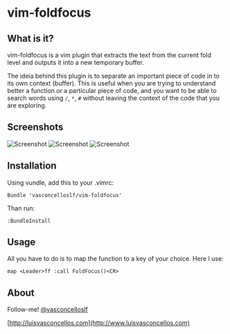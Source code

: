 # vim-foldfocus #

## What is it? ##

vim-foldfocus is a vim plugin that extracts the text from the current fold level and outputs it into a new temporary buffer.

The ideia behind this plugin is to separate an important piece of code in to its own context (buffer). This is useful when you are trying to understand better a function or a particular piece of code, and you want to be able to search words using ```/```, ```*```, ```#``` without leaving the context of the code that you are exploring.

## Screenshots ##

![Screenshot](images/ff2.gif)
![Screenshot](images/ff3.gif)
![Screenshot](images/foldfocus1.gif)

## Installation ##

Using vundle, add this to your .vimrc:

```
Bundle 'vasconcelloslf/vim-foldfocus'
```

Than run:

```
:BundleInstall
```

## Usage ##

All you have to do is to map the function to a key of your choice. Here I use:

```vimscript
map <Leader>ff :call FoldFocus()<CR>
```

## About

Follow-me! [@vasconcelloslf](http://twitter.com/vasconcelloslf)

[http://luisvasconcellos.com](http://www.luisvasconcellos.com)
